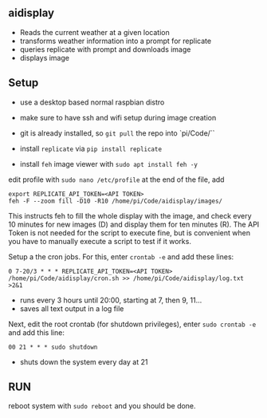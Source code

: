## aidisplay

- Reads the current weather at a given location
- transforms weather information into a prompt for replicate
- queries replicate with prompt and downloads image
- displays image

## Setup

- use a desktop based normal raspbian distro
- make sure to have ssh and wifi setup during image creation
- git is already installed, so `git pull` the repo into `pi/Code/``

- install `replicate` via `pip install replicate`
- install `feh` image viewer with `sudo apt install feh -y`

edit profile with `sudo nano /etc/profile`
at the end of the file, add

```
export REPLICATE_API_TOKEN=<API TOKEN> 
feh -F --zoom fill -D10 -R10 /home/pi/Code/aidisplay/images/
```

This instructs feh to fill the whole display with the image, and check every 10 minutes for new images (D) and display them for ten minutes (R). The API Token is not needed for the script to execute fine, but is convenient when you have to manually execute a script to test if it works.

Setup a the cron jobs. For this, enter `crontab -e` and add these lines:

```
0 7-20/3 * * * REPLICATE_API_TOKEN=<API TOKEN> /home/pi/Code/aidisplay/cron.sh >> /home/pi/Code/aidisplay/log.txt >2&1
```

- runs every 3 hours until 20:00, starting at 7, then 9, 11...
- saves all text output in a log file

Next, edit the root crontab (for shutdown privileges), enter `sudo crontab -e` and add this line:

```
00 21 * * * sudo shutdown
```

- shuts down the system every day at 21  


## RUN

reboot system with `sudo reboot` and you should be done.



